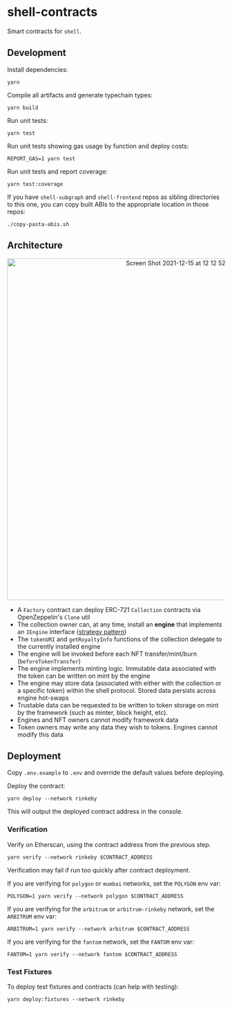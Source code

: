 # shell-contracts

Smart contracts for `shell`.

## Development

Install dependencies:

```
yarn
```

Compile all artifacts and generate typechain types:

```
yarn build
```

Run unit tests:

```
yarn test
```

Run unit tests showing gas usage by function and deploy costs:

```
REPORT_GAS=1 yarn test
```

Run unit tests and report coverage:

```
yarn test:coverage
```

If you have `shell-subgraph` and `shell-frontend` repos as sibling directories to this one, you can copy built ABIs to the appropriate location in those repos:

```
./copy-pasta-abis.sh
```

## Architecture

<p align="center">
  <img width="791" alt="Screen Shot 2021-12-15 at 12 12 52 AM" src="https://user-images.githubusercontent.com/644088/146133317-9031ef18-92e8-4876-b8dd-d5476bc90718.png">
</P>

* A `Factory` contract can deploy ERC-721 `Collection` contracts via OpenZeppelin's `Clone` util
* The collection owner can, at any time, install an **engine** that implements an `IEngine` interface ([strategy pattern](https://en.wikipedia.org/wiki/Strategy_pattern))
* The `tokenURI` and `getRoyaltyInfo` functions of the collection delegate to the currently installed engine
* The engine will be invoked before each NFT transfer/mint/burn (`beforeTokenTransfer`)
* The engine implements minting logic. Immutable data associated with the token can be written on mint by the engine
* The engine may store data (associated with either with the collection or a specific token) within the shell protocol. Stored data persists across engine hot-swaps
* Trustable data can be requested to be written to token storage on mint by the framework (such as minter, block height, etc).
* Engines and NFT owners cannot modify framework data
* Token owners may write any data they wish to tokens. Engines cannot modify this data

## Deployment

Copy `.env.example` to `.env` and override the default values before deploying.

Deploy the contract:

```
yarn deploy --network rinkeby
```

This will output the deployed contract address in the console.

### Verification

Verify on Etherscan, using the contract address from the previous step.

```
yarn verify --network rinkeby $CONTRACT_ADDRESS
```

Verification may fail if run too quickly after contract deployment.

If you are verifying for `polygon` or `mumbai` networks, set the `POLYGON` env var:

```
POLYGON=1 yarn verify --network polygon $CONTRACT_ADDRESS
```

If you are verifying for the `arbitrum` or `arbitrum-rinkeby` network, set the `ARBITRUM` env var:

```
ARBITRUM=1 yarn verify --network arbitrum $CONTRACT_ADDRESS
```

If you are verifying for the `fantom` network, set the `FANTOM` env var:

```
FANTOM=1 yarn verify --network fantom $CONTRACT_ADDRESS
```

### Test Fixtures

To deploy test fixtures and contracts (can help with testing):

```
yarn deploy:fixtures --network rinkeby
```
